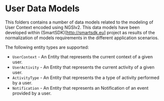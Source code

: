 # User Data Models

This folders contains a number of data models related to the modeling of User
Context encoded using NGSIv2. This data models have been developed within
(SmartSDK)[http://smartsdk.eu] project as results of the normalization of models
requirements in the different application scenarios.


The following entity types are supported:

- `UserContext` - An Entity that represents the current context of a given user.
- `UserActivity` - An Entity that represents the current activity of a given user.
- `ActivityType` - An Entity that represents the a type of activity performed by a user.
- `Notification` - An Entity that represents an Notification of an event provided by a user.
